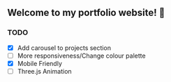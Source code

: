 ## Welcome to my portfolio website! 👋

### TODO
- [X] Add carousel to projects section
- [ ] More responsiveness/Change colour palette
- [X] Mobile Friendly
- [ ] Three.js Animation
